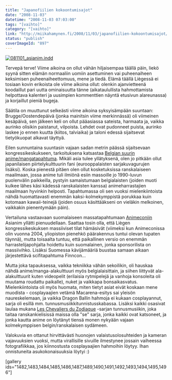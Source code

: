 ```yaml
---
title: "Japanofiilien kokoontumisajot"
date: "2008-11-03"
datetime: "2008-11-03 07:03:00"
tags: "[vaihto]"
category: "[vaihto]"
link: "http://miikahamynen.fi/2008/11/03/japanofiilien-kokoontumisajot/"
status: "publish"
coverImageId: "897"
---
```


[![](http://miikahamynen.fi/wp-content/uploads/2008/11/thumb.otsikko3.jpg "081101_asianim.indd")](http://miikahamynen.fi/2008/11/03/japanofiilien-kokoontumisajot/081101_asianim-indd/)

Tervepä terve! Viime aikoina on ollut vähän hiljaisempaa täällä päin, liekö syynä sitten elämän normaaliin uomiin asettuminen vai puheenaiheen keksimisen puheenaiheettomuus, mene ja tiedä. Elämä täällä Liègessä ei tosiaan kovin erikoista ole viime aikoina ollut: olenkin ajanvietteenä koodaillut pari uutta ominaisuutta tänne (aikataulullista hahmottamista helpottava kalenteri ja uusimpien kommenttien näyntä etusivun alareunassa) ja korjaillut pieniä bugeja.

Säätila on muuttunut selkeästi viime aikoina syksyisämpään suuntaan: Brugge/Oostendepäivä (jonka mainitsin viime merkinnässä) oli viimeinen kesäpäivä, sen jälkeen keli on ollut pääasiassa sateista, harmaata ja, vaikka aurinko olisikin paistanut, vilpoista. Lehdet ovat pudonneet puista, aurinko laskee jo ennen kuutta (kiitos, talviaika) ja taloni edessä sijaitsevat tietyökuopat alkavat täyttyä.

Eilen sunnuntaina suuntasin vajaan sadan metrin päässä sijaitsevaan kongressikeskukseen, tarkoituksena katsastaa [Belgian suurin anime/mangatapahtuma](http://www.asianim.com). Mikäli asia tulee yllätyksenä, olen jo pitkään ollut japanilaisen piirtelykulttuurin fani (eurooppalaisten sarjakuvagurujen lisäksi). Koska pienestä pitäen olen ollut kosketuksissa ranskalaiseen maailmaan, jossa anime tuli ilmiönä esiin massoille jo 1990-luvun puolenvälin paikkeilla, pystyin samaistumaan belgialaisten (joiden muoti kulkee lähes käsi kädessä ranskalaisten kanssa) animeharrastajien maailmaan hyvinkin helposti. Tapahtumassa oli sen vuoksi mielenkiintoista nähdä huomattavasti enemmän kaksi-kolmekymppistä porukkaa kuin kotomaan kawaii-teinejä (joiden osuus käsittääkseni on vieläkin melkoinen, vaikkakin pienentymään päin).

Vertailuna vastaavaan suomalaiseen massatapahtumaan [Animeconiin](http://www.animecon.fi) Asianim yllätti pienuudellaan. Saattaa tosin olla, että Liègen kongressikeskuksen massiiviset tilat hämäsivät (viimeksi kun Animeconissa olin vuonna 2004, yliopiston pienehkö päärakennus tuntui olevan tupaten täynnä), mutta toisaalta tuntuu, että paikallinen versio on enemmän harrastelijapohjalta hoidettu kuin suomalainen, jonka sponsorilista on massiivihko. Lisäksi Suomessa kävijämääriä buustaa samaan aikaan järjestettävä scifitapahtuma Finncon...

Mutta joka tapauksessa, vaikka tekniikka vähän sekoilikin, oli hauskaa nähdä anime/manga-alakulttuuri myös belgialaisittain, ja siihen liittyvät ala-alakulttuurit kuten videopelit (erilaisia rytmipelejä ja vanhoja konsoleita oli muutama roudattu paikalle), nuket ja vaikkapa bonsaikasvatus. Mielenkiintoista oli myös huomata, miten tietyt asiat eivät koskaan mene muodista - cosplayaajien vetämä Macarena-esitys sai yleisön naureskelemaan, ja vaikka Dragon Ballin hahmoja ei kukaan cosplayannut, sarja oli esillä mm. tunnusmusiikkitunnistusskabassa. Lisäksi kaikki osasivat laulaa mukana [Les Chevaliers du Zodiaque](http://en.wikipedia.org/wiki/Saint_Seiya) -sarjan tunnusmusiikin, joka taitaa ranskankielisissä maissa olla "se" sarja, jonka kaikki ovat katsoneet, ja jonka kautta anime on löytänyt tiensä monen nykyään vajaan kolmekymppisen belgin/ranskalaisen sydämeen.

Valokuvia en ottanut hirvittävästi huonojen valaistusolosuhteiden ja kameran vajavuuksien vuoksi, mutta virallisille sivuille ilmestynee jossain vaiheessa fotografiikkaa, jos kiinnostusta cosplayaajien hahmoihin löytyy. Ihan onnistuneita asukokonaisuuksia löytyi :)

\[gallery ids="1482,1483,1484,1485,1486,1487,1489,1490,1491,1492,1493,1494,1495,1496"\]
